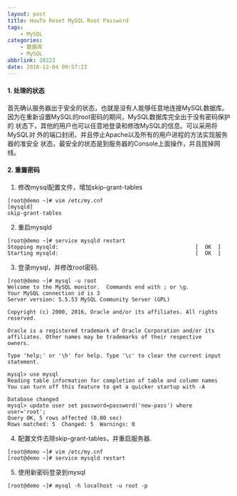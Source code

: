 ```yaml
---
layout: post
title: HowTo Reset MySQL Root Password
tags: 
    - MySQL
categories: 
    - 数据库
    - MySQL
abbrlink: 20222
date: 2016-12-04 09:57:23
---
```


#### 1. 处理的状态
 首先确认服务器出于安全的状态，也就是没有人能够任意地连接MySQL数据库。
因为在重新设置MySQL的root密码的期间，MySQL数据库完全出于没有密码保护的
状态下，其他的用户也可以任意地登录和修改MySQL的信息。可以采用将MySQL对
外的端口封闭，并且停止Apache以及所有的用户进程的方法实现服务器的准安全
状态。最安全的状态是到服务器的Console上面操作，并且拔掉网线。

#### 2. 重置密码

1. 修改mysql配置文件，增加skip-grant-tables
```
[root@demo ~]# vim /etc/my.cnf
[mysqld]
skip-grant-tables
```

2. 重启mysqld
```
[root@demo ~]# service mysqld restart
Stopping mysqld:                                           [  OK  ]
Starting mysqld:                                           [  OK  ]
```

3. 登录mysql，并修改root密码.
```
[root@demo ~]# mysql -u root
Welcome to the MySQL monitor.  Commands end with ; or \g.
Your MySQL connection id is 3
Server version: 5.5.53 MySQL Community Server (GPL)

Copyright (c) 2000, 2016, Oracle and/or its affiliates. All rights reserved.

Oracle is a registered trademark of Oracle Corporation and/or its
affiliates. Other names may be trademarks of their respective
owners.

Type 'help;' or '\h' for help. Type '\c' to clear the current input statement.

mysql> use mysql
Reading table information for completion of table and column names
You can turn off this feature to get a quicker startup with -A

Database changed
mysql> update user set password=password('new-pass') where user='root';
Query OK, 5 rows affected (0.00 sec)
Rows matched: 5  Changed: 5  Warnings: 0
```

4. 配置文件去除skip-grant-tables，并重启服务器.
```
[root@demo ~]# vim /etc/my.cnf
[root@demo ~]# service mysqld restart
```

5. 使用新密码登录到mysql
```
[root@demo ~]# mysql -h localhost -u root -p
```
